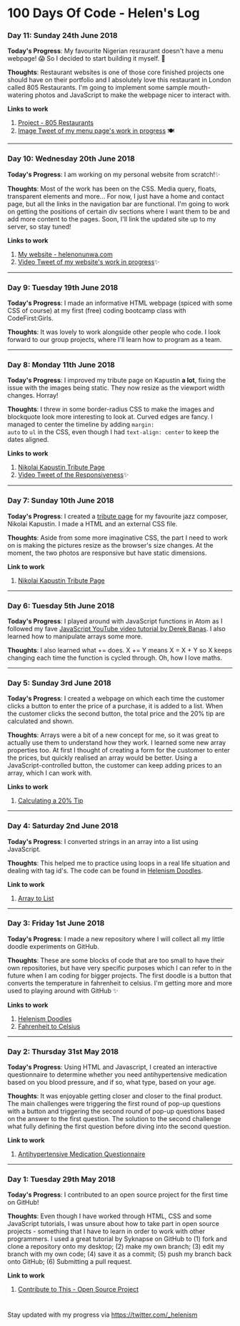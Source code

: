 # 100 Days Of Code - Helen's Log

### Day 11: Sunday 24th June 2018

**Today's Progress**: My favourite Nigerian resraurant doesn't have a menu webpage! 😱 So I decided to start building it myself. 🤤

**Thoughts**: Restaurant websites is one of those core finished projects one should have on their portfolio and I absolutely love this restaurant in London called 805 Restaurants. I'm going to implement some sample mouth-watering photos and JavaScript to make the webpage nicer to interact with.

**Links to work**
1. [Project - 805 Restaurants](https://github.com/helenism/project-805-restaurants)
2. [Image Tweet of my menu page's work in progress](https://twitter.com/_helenism/status/1011031798099439624) 🍽
<hr>

### Day 10: Wednesday 20th June 2018

**Today's Progress**: I am working on my personal website from scratch!✨

**Thoughts**: Most of the work has been on the CSS. Media query, floats, transparent elements and more... For now, I just have a home and contact page, but all the links in the navigation bar are functional. I'm going to work on getting the positions of certain div sections where I want them to be and add more content to the pages. Soon, I'll link the updated site up to my server, so stay tuned!

**Links to work**
1. [My website - helenonunwa.com](http://helenonunwa.com)
2. [Video Tweet of my website's work in progress](https://twitter.com/_helenism/status/1009741737345110017)✨
<hr>


### Day 9: Tuesday 19th June 2018

**Today's Progress**: I made an informative HTML webpage (spiced with some CSS of course) at my first (free) coding bootcamp class with CodeFirst:Girls.

**Thoughts**: It was lovely to work alongside other people who code. I look forward to our group projects, where I'll learn how to program as a team.
<hr>

### Day 8: Monday 11th June 2018

**Today's Progress**: I improved my tribute page on Kapustin **a lot**, fixing the issue with the images being static. They now resize as the viewport width changes. Horray!

**Thoughts**: I threw in some border-radius CSS to make the images and blockquote look more interesting to look at. Curved edges are fancy. I managed to center the timeline by adding <code>margin: auto</code> to <code>ul</code> in the CSS, even though I had <code>text-align: center</code> to keep the dates aligned.

**Links to work**
1. [Nikolai Kapustin Tribute Page](https://github.com/helenism/tribute-pages/tree/master/kapustin)
2. [Video Tweet of the Responsiveness](https://twitter.com/_helenism/status/1006129971218341888)✨
<hr>

### Day 7: Sunday 10th June 2018

**Today's Progress**: I created a [tribute page](https://github.com/helenism/tribute-pages) for my favourite jazz composer, Nikolai Kapustin. I made a HTML and an external CSS file.

**Thoughts**: Aside from some more imaginative CSS, the part I need to work on is making the pictures resize as the browser's size changes. At the moment, the two photos are responsive but have static dimensions.

**Link to work**
1. [Nikolai Kapustin Tribute Page](https://github.com/helenism/tribute-pages/tree/master/kapustin)
<hr>


### Day 6: Tuesday 5th June 2018

**Today's Progress**: I played around with JavaScript functions in Atom as I followed my fave [JavaScript YouTube video tutorial by Derek Banas](https://www.youtube.com/watch?v=fju9ii8YsGs&t=966s). I also learned how to manipulate arrays some more.

**Thoughts**: I also learned what += does. X += Y means X = X + Y so X keeps changing each time the function is cycled through. Oh, how I love maths.
<hr>

### Day 5: Sunday 3rd June 2018

**Today's Progress**: I created a webpage on which each time the customer clicks a button to enter the price of a purchase, it is added to a list. When the customer clicks the second button, the total price and the 20% tip are calculated and shown. 

**Thoughts**: Arrays were a bit of a new concept for me, so it was great to actually use them to understand how they work. I learned some new array properties too. At first I thought of creating a form for the customer to enter the prices, but quickly realised an array would be better. Using a JavaScript-controlled button, the customer can keep adding prices to an array, which I can work with.

**Links to work**
1. [Calculating a 20% Tip](https://github.com/helenism/project-805-restaurants/blob/master/tip.html)
<hr>

### Day 4: Saturday 2nd June 2018

**Today's Progress**: I converted strings in an array into a list using JavaScript. 

**Thoughts**: This helped me to practice using loops in a real life situation and dealing with tag id's. The code can be found in [Helenism Doodles](https://github.com/helenism/helenism-doodles).

**Link to work**
1. [Array to List](https://github.com/helenism/helenism-doodles/blob/master/array-to-list.html)
<hr>

### Day 3: Friday 1st June 2018

**Today's Progress**: I made a new repository where I will collect all my little doodle experiments on GitHub. 

**Thoughts**: These are some blocks of code that are too small to have their own repositories, but have very specific purposes which I can refer to in the future when I am coding for bigger projects. The first doodle is a button that converts the temperature in fahrenheit to celsius. I'm getting more and more used to playing around with GitHub ✨

**Links to work**
1. [Helenism Doodles](https://github.com/helenism/helenism-doodles)
2. [Fahrenheit to Celsius](https://github.com/helenism/helenism-doodles/blob/master/fahrenheit-to-celsius.html)
<hr>

### Day 2: Thursday 31st May 2018

**Today's Progress**: Using HTML and Javascript, I created an interactive questionnaire to determine whether you need antihypertensive medication based on you blood pressure, and if so, what type, based on your age.

**Thoughts**: It was enjoyable getting closer and closer to the final product. The main challenges were triggering the first round of pop-up questions with a button and triggering the second round of pop-up questions based on the answer to the first question. The solution to the second challenge what fully defining the first question before diving into the second question.

**Link to work**
1. [Antihypertensive Medication Questionnaire](https://github.com/helenism/antihypertensive)
<hr>

### Day 1: Tuesday 29th May 2018

**Today's Progress**: I contributed to an open source project for the first time on GitHub!

**Thoughts**: Even though I have worked through HTML, CSS and some JavaScript tutorials, I was unsure about how to take part in open source projects - something that I have to learn in order to work with other programmers. I used a great tutorial by Syknapse on GitHub to (1) fork and clone a repository onto my desktop; (2) make my own branch; (3) edit my branch with my own code; (4) save it as a commit; (5) push my branch back onto GitHub; (6) Submitting a pull request.

**Link to work**
1. [Contribute to This - Open Source Project](https://github.com/helenism/Contribute-To-This-Project/blob/helen-card/index.html)

#
Stay updated with my progress via https://twitter.com/_helenism
